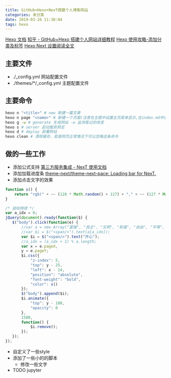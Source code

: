 ```yaml
---
title: GitHub+Hexo+NexT搭建个人博客网站
categories: 未分类
date: 2019-03-26 11:38:04
tags: hexo
---
```

[Hexo 文档](https://hexo.io/zh-cn/docs/) 
[知乎 - GitHub+Hexo 搭建个人网站详细教程](https://zhuanlan.zhihu.com/p/26625249) 
[Hexo 使用攻略-添加分类及标签](https://www.jianshu.com/p/e17711e44e00) 
[Hexo Next 设置阅读全文](https://www.jianshu.com/p/78c218f9d1e7) 
<!-- more -->
## 主要文件
- ./_config.yml 网站配置文件
- ./themes/*/_config.yml 主题配置文件

## 主要命令
```bash
hexo n "<title>" # new 新建一篇文章
hexo n page "<name>" # 新建一个页面(注意在主题中设置主页菜单显示,在index.md中设置type)
hexo g -w # generate 生成网站 -w 监测笔记的改变
hexo s # server 启动服务预览
hexo d # deploy 部署网站
hexo clean # 清除缓存，若是网页正常情况下可以忽略这条命令
```

## 做的一些工作
- 添加公式支持
[第三方服务集成 - NexT 使用文档](https://theme-next.iissnan.com/third-party-services.html#mathjax)
- 添加加载进度条
[theme-next/theme-next-pace: Loading bar for NexT.](https://github.com/theme-next/theme-next-pace)
- 添加点击文字的效果
```js
function s() {
    return "rgb(" + ~~ (128 * Math.random() + 127) + "," + ~~ (127 * Math.random()) + "," + ~~ (128 * Math.random() + 127) + ")"
}

/* 鼠标特效 */
var a_idx = 0;
jQuery(document).ready(function($) {
   $("body").click(function(e) {
       //var a = new Array("富强", "民主", "文明", "和谐", "自由", "平等", "公正" ,"法治", "爱国", "敬业", "诚信", "友善");
       //var $i = $("<span/>").text(a[a_idx]);
       var $i = $("<span/>").text("开心");
       //a_idx = (a_idx + 1) % a.length;
       var x = e.pageX,
       y = e.pageY;
       $i.css({
           "z-index": 5,
           "top": y - 25,
           "left": x - 14,
           "position": "absolute",
           "font-weight": "bold",
           "color": s()
       });
       $("body").append($i);
       $i.animate({
           "top": y - 180,
           "opacity": 0
       },
       1500,
       function() {
           $i.remove();
       });
   });
});
```
- 自定义了一些style
- 添加了一些小的的脚本
  - 修改一些文字
- TODO jupyter